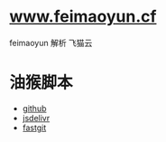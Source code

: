 # www.feimaoyun.cf
feimaoyun 解析 飞猫云

# 油猴脚本
- [github](https://github.com/foxe6/www.feimaoyun.cf/raw/main/main.user.js)
- [jsdelivr](https://cdn.jsdelivr.net/gh/foxe6/www.feimaoyun.cf/main.user.js)
- [fastgit](https://raw.fastgit.org/foxe6/www.feimaoyun.cf/main/main.user.js)
